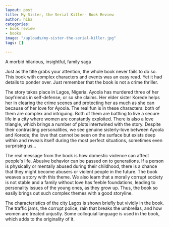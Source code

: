 ```yaml
---
layout: post
title: My Sister, the Serial Killer- Book Review
author: hiba
categories:
- book review
- books
image: "/uploads/my-sister-the-serial-killer.jpg"
tags: []

---
```

A morbid hilarious, insightful, family saga

Just as the title grabs your attention, the whole book never fails to do so. This book with complex characters and events was an easy read. Yet it had details to ponder over. Just remember that the book is not a crime thriller.

The story takes place in Lagos, Nigeria. Ayoola has murdered three of her boyfriends in self-defense, or so she claims. Her elder sister Korede helps her in clearing the crime scenes and protecting her as much as she can because of her love for Ayoola. The real fun is in these characters: both of them are complex and intriguing. Both of them are battling to live a secure life in a city where women are constantly exploited. There is also a love triangle, which brings a number of plots intertwined with the story. Despite their contrasting personalities, we see genuine sisterly-love between Ayoola and Korede; the love that cannot be seen on the surface but exists deep within and reveals itself during the most perfect situations, sometimes even surprising us...

The real message from the book is how domestic violence can affect people's life. Abusive behavior can be passed on to generations. If a person is physically or mentally abused during their childhood, there is a chance that they might become abusers or violent people in the future. The book weaves a story with this theme. We also learn that a morally corrupt society is not stable and a family without love has feeble foundations, leading to personality issues of the young ones, as they grow up. Thus, the book so easily brings out such complex themes with a good storyline. 

The characteristics of the city Lagos is shown briefly but vividly in the book. The traffic jams, the corrupt police, rain that breaks the umbrellas, and how women are treated unjustly. Some colloquial language is used in the book, which adds to the originality of it.